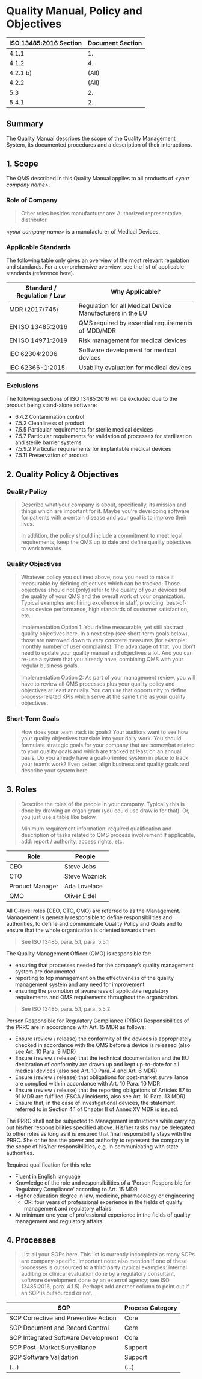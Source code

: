 # Quality Manual, Policy and Objectives

| ISO 13485:2016 Section | Document Section |
|------------------------|------------------|
| 4.1.1                  | 1.               |
| 4.1.2                  | 4.               |
| 4.2.1 b)               | (All)            |
| 4.2.2                  | (All)            |
| 5.3                    | 2.               |
| 5.4.1                  | 2.               |

## Summary

The Quality Manual describes the scope of the Quality Management System, its documented procedures and a
description of their interactions.

## 1. Scope

The QMS described in this Quality Manual applies to all products of *\<your company name\>*.

### Role of Company

> Other roles besides manufacturer are: Authorized representative, distributor.

*\<your company name\>* is a manufacturer of Medical Devices.

### Applicable Standards

The following table only gives an overview of the most relevant regulation and standards. For a comprehensive
overview, see the list of applicable standards (reference here).

| Standard / Regulation / Law | Why Applicable?                                           |
|-----------------------------|-----------------------------------------------------------|
| MDR (2017/745/              | Regulation for all Medical Device Manufacturers in the EU |
| EN ISO 13485:2016              | QMS required by essential requirements of MDD/MDR         |
| EN ISO 14971:2019              | Risk management for medical devices                       |
| IEC 62304:2006              | Software development for medical devices                  |
| IEC 62366-1:2015            | Usability evaluation for medical devices                  |

### Exclusions

The following sections of ISO 13485:2016 will be excluded due to the product being stand-alone software:

 * 6.4.2 Contamination control
 * 7.5.2 Cleanliness of product
 * 7.5.5 Particular requirements for sterile medical devices
 * 7.5.7 Particular requirements for validation of processes for sterilization and sterile barrier systems
 * 7.5.9.2 Particular requirements for implantable medical devices
 * 7.5.11 Preservation of product

## 2. Quality Policy & Objectives

### Quality Policy

> Describe what your company is about, specifically, its mission and things which are important for it. Maybe
> you're developing software for patients with a certain disease and your goal is to improve their lives.
>
> In addition, the policy should include a commitment to meet legal requirements, keep the QMS up to date and
> define quality objectives to work towards.

### Quality Objectives

> Whatever policy you outlined above, now you need to make it measurable by defining objectives which can be
> tracked. Those objectives should not (only) refer to the quality of your devices but the quality of your QMS
> and the overall work of your organization. Typical examples are: hiring excellence in staff, providing,
> best-of-class device performance, high standards of customer satisfaction, etc.
>
> Implementation Option 1:
> You define measurable, yet still abstract quality objectives here. In a next step (see short-term goals
> below), those are narrowed down to very concrete measures (for example: monthly number of user
> complaints). The advantage of that: you don't need to update your quality manual and objectives a lot. And
> you can re-use a system that you already have, combining QMS with your regular business goals.
>
> Implementation Option 2:
> As part of your management review, you will have to review all QMS processes plus your quality policy and
> objectives at least annually.  You can use that opportunity to define process-related KPIs which serve at
> the same time as your quality objectives.

### Short-Term Goals

> How does your team track its goals? Your auditors want to see how your quality objectives translate into
> your daily work. You should formulate strategic goals for your company that are somewhat related to your
> quality goals and which are tracked at least on an annual basis. Do you already have a goal-oriented system
> in place to track your team’s work? Even better: align business and quality goals and describe your system
> here.

## 3. Roles

> Describe the roles of the people in your company. Typically this is done by drawing an organigram (you could
> use draw.io for that). Or, you just use a table like below.
>
> Minimum requirement information: required qualification and description of tasks related to QMS process
> involvement If applicable, add: report / authority, access rights, etc.

| Role            | People                    |
|-----------------|---------------------------|
| CEO             | Steve Jobs                |
| CTO             | Steve Wozniak             |
| Product Manager | Ada Lovelace              |
| QMO             | Oliver Eidel              |

All C-level roles (CEO, CTO, CMO) are referred to as the Management. Management is generally responsible to
define responsibilities and authorities, to define and communicate Quality Policy and Goals and to ensure that
the whole organization is oriented towards them.

> See ISO 13485, para. 5.1, para. 5.5.1

The Quality Management Officer (QMO) is responsible for:

* ensuring that processes needed for the company’s quality management system are documented
* reporting to top management on the effectiveness of the quality management system and any need for
  improvement
* ensuring the promotion of awareness of applicable regulatory requirements and QMS requirements throughout the
  organization.

> See ISO 13485, para. 5.1, para. 5.5.2

Person Responsible for Regulatory Compliance (PRRC) Responsibilities of the PRRC are in accordance with
Art. 15 MDR as follows:

* Ensure (review / release) the conformity of the devices is appropriately checked in accordance with the QMS
  before a device is released (also see Art. 10 Para. 9 MDR)
* Ensure (review / release) that the technical documentation and the EU declaration of conformity are drawn up
  and kept up-to-date for all medical devices (also see Art. 10 Para. 4 and Art. 6 MDR)
* Ensure (review / release) that obligations for post-market surveillance are complied with in accordance with
  Art. 10 Para. 10 MDR
* Ensure (review / release) that the reporting obligations of Articles 87 to 91 MDR are fulfilled (FSCA /
  incidents, also see Art. 10 Para. 13 MDR)
* Ensure that, in the case of investigational devices, the statement referred to in Section 4.1 of Chapter II
  of Annex XV MDR is issued.

The PRRC shall not be subjected to Management instructions while carrying out his/her responsibilities
specified above. His/her tasks may be delegated to other roles as long as it is ensured that final
responsibility stays with the PRRC. She or he has the power and authority to represent the company in the
scope of his/her responsibilities, e.g. in communicating with state authorities.

Required qualification for this role:

* Fluent in English language
* Knowledge of the role and responsibilities of a ‘Person Responsible for Regulatory Compliance’ according to
  Art. 15 MDR
* Higher education degree in law, medicine, pharmacology or engineering
  * OR: four years of professional experience in the fields of quality management and regulatory affairs
* At minimum one year of professional experience in the fields of quality management and regulatory affairs

## 4. Processes

> List all your SOPs here. This list is currently incomplete as many SOPs are company-specific. Important
> note: also mention if one of these processes is outsourced to a third party (typical examples: internal
> auditing or clinical evaluation done by a regulatory consultant, software development done by an external
> agency; see ISO 13485:2016, para. 4.1.5). Perhaps add another column to point out if an SOP is outsourced or
> not.

| SOP                                  | Process Category |
|--------------------------------------|------------------|
| SOP Corrective and Preventive Action | Core             |
| SOP Document and Record Control      | Core             |
| SOP Integrated Software Development  | Core             |
| SOP Post-Market Surveillance         | Support          |
| SOP Software Validation              | Support          |
| (...)                                | (...)            |
